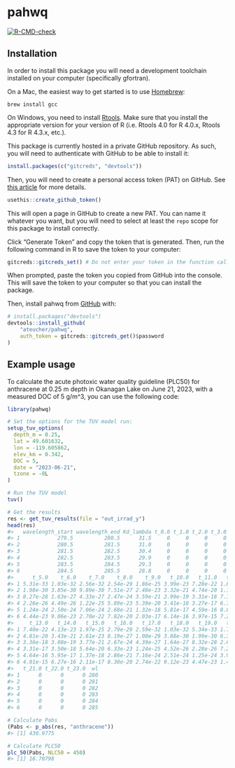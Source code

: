 
<!-- README.md is generated from README.Rmd. Please edit that file -->

# pahwq

<!-- badges: start -->

[![R-CMD-check](https://github.com/ateucher/pahwq/actions/workflows/R-CMD-check.yaml/badge.svg)](https://github.com/ateucher/pahwq/actions/workflows/R-CMD-check.yaml)
<!-- badges: end -->

## Installation

In order to install this package you will need a development toolchain
installed on your computer (specifically gfortran).

On a Mac, the easiest way to get started is to use
[Homebrew](https://brew.sh/):

    brew install gcc

On Windows, you need to install
[Rtools](https://cran.r-project.org/bin/windows/Rtools/). Make sure that
you install the appropriate version for your version of R (i.e. Rtools
4.0 for R 4.0.x, Rtools 4.3 for R 4.3.x, etc.).

This package is currently hosted in a private GitHub repository. As
such, you will need to authenticate with GitHub to be able to install
it:

``` r
install.packages(c("gitcreds", "devtools"))
```

Then, you will need to create a personal access token (PAT) on GitHub.
See [this article](https://happygitwithr.com/github-pat.html) for more
details.

``` r
usethis::create_github_token()
```

This will open a page in GitHub to create a new PAT. You can name it
whatever you want, but you will need to select at least the `repo` scope
for this package to install correctly.

Click “Generate Token” and copy the token that is generated. Then, run
the following command in R to save the token to your computer:

``` r
gitcreds::gitcreds_set() # Do not enter your token in the function call, you will be prompted for it.
```

When prompted, paste the token you copied from GitHub into the console.
This will save the token to your computer so that you can install the
package.

Then, install pahwq from [GitHub](https://github.com/) with:

``` r
# install.packages("devtools")
devtools::install_github(
    "ateucher/pahwq", 
    auth_token = gitcreds::gitcreds_get()$password
)
```

## Example usage

To calculate the acute photoxic water quality guideline (PLC50) for
anthracene at 0.25 m depth in Okanagan Lake on June 21, 2023, with a
measured DOC of 5 g/m^3, you can use the following code:

``` r
library(pahwq)

# Set the options for the TUV model run:
setup_tuv_options(
  depth_m = 0.25,
  lat = 49.601632,
  lon = -119.605862,
  elev_km = 0.342,
  DOC = 5,
  date = "2023-06-21",
  tzone = -8L
)

# Run the TUV model
tuv()

# Get the results
res <- get_tuv_results(file = "out_irrad_y")
head(res)
#>   wavelength_start wavelength_end Kd_lambda t_0.0 t_1.0 t_2.0 t_3.0    t_4.0
#> 1            279.5          280.5      31.5     0     0     0     0 1.67e-33
#> 2            280.5          281.5      31.0     0     0     0     0 6.23e-31
#> 3            281.5          282.5      30.4     0     0     0     0 2.61e-28
#> 4            282.5          283.5      29.9     0     0     0     0 7.13e-27
#> 5            283.5          284.5      29.3     0     0     0     0 3.91e-25
#> 6            284.5          285.5      28.8     0     0     0     0 1.40e-23
#>      t_5.0    t_6.0    t_7.0    t_8.0    t_9.0   t_10.0   t_11.0   t_12.0
#> 1 5.31e-33 1.03e-32 2.56e-32 2.54e-29 1.86e-25 3.99e-23 7.28e-22 1.84e-21
#> 2 1.98e-30 3.85e-30 9.89e-30 7.51e-27 2.48e-23 3.32e-21 4.74e-20 1.11e-19
#> 3 8.27e-28 1.63e-27 4.33e-27 2.47e-24 3.59e-21 2.99e-19 3.31e-18 7.15e-18
#> 4 2.26e-26 4.49e-26 1.22e-25 5.89e-23 5.39e-20 3.41e-18 3.27e-17 6.73e-17
#> 5 1.24e-24 2.50e-24 7.06e-24 2.68e-21 1.32e-18 5.81e-17 4.59e-16 8.89e-16
#> 6 4.44e-23 9.06e-23 2.70e-22 7.82e-20 2.03e-17 6.14e-16 3.97e-15 7.23e-15
#>     t_13.0   t_14.0   t_15.0   t_16.0   t_17.0   t_18.0   t_19.0   t_20.0
#> 1 7.40e-22 4.13e-23 1.97e-25 2.79e-29 2.59e-32 1.03e-32 5.34e-33 1.70e-33
#> 2 4.81e-20 3.43e-21 2.61e-23 8.19e-27 1.00e-29 3.88e-30 1.99e-30 6.35e-31
#> 3 3.36e-18 3.08e-19 3.77e-21 2.67e-24 4.39e-27 1.64e-27 8.32e-28 2.66e-28
#> 4 3.31e-17 3.50e-18 5.64e-20 6.33e-23 1.24e-25 4.52e-26 2.28e-26 7.26e-27
#> 5 4.64e-16 5.95e-17 1.37e-18 2.86e-21 7.16e-24 2.51e-24 1.25e-24 3.98e-25
#> 6 4.01e-15 6.27e-16 2.11e-17 8.30e-20 2.74e-22 9.12e-23 4.47e-23 1.42e-23
#>   t_21.0 t_22.0 t_23.0  wl
#> 1      0      0      0 280
#> 2      0      0      0 281
#> 3      0      0      0 282
#> 4      0      0      0 283
#> 5      0      0      0 284
#> 6      0      0      0 285

# Calculate Pabs
(Pabs <- p_abs(res, "anthracene"))
#> [1] 430.9775

# Calculate PLC50
plc_50(Pabs, NLC50 = 450)
#> [1] 16.70798
```
